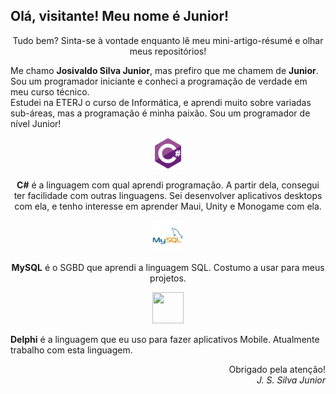 <h2>Olá, visitante! Meu nome é Junior!</h2>
<p align="center">Tudo bem? Sinta-se à vontade enquanto lê meu mini-artigo-résumé e olhar meus repositórios!</p>

Me chamo <b>Josivaldo Silva Junior</b>, mas prefiro que me chamem de <b>Junior</b>. Sou um programador iniciante e conheci a programação de verdade em meu curso técnico.<br>
Estudei na ETERJ o curso de Informática, e aprendi muito sobre variadas sub-áreas, mas a programação é minha paixão.
Sou um programador de nível Junior!
  
<p align="center">
  <img src="https://raw.githubusercontent.com/devicons/devicon/master/icons/csharp/csharp-original.svg" alt="csharp" width="50" height="50"/>
</p>  

<p align="center"><b>C#</b> é a linguagem com qual aprendi programação. A partir dela, consegui ter facilidade com outras linguagens. Sei desenvolver aplicativos desktops com ela, e tenho interesse em aprender Maui, Unity e Monogame com ela. <br></p>

<p align="center">
  <img src="https://raw.githubusercontent.com/devicons/devicon/master/icons/mysql/mysql-original-wordmark.svg" alt="mysql" width="50" height="50"/>
</p>
<p align="center"><b>MySQL</b> é o SGBD que aprendi a linguagem SQL. Costumo a usar para meus projetos.<br></p>

<p align="center">
  <img src="https://user-images.githubusercontent.com/3423282/123477765-e4013700-d5d4-11eb-876c-de9aab52153b.png" width="50" height="50"/>
</p><b>Delphi</b> é a linguagem que eu uso para fazer aplicativos Mobile. Atualmente trabalho com esta linguagem.

<p align="right">
  Obrigado pela atenção!<br>
  <i> J. S. Silva Junior</i>
<p>
